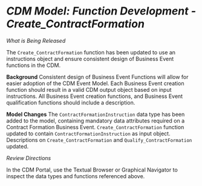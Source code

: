 # *CDM Model: Function Development - Create_ContractFormation*

_What is Being Released_

The `Create_ContractFormation` function has been updated to use an instructions object and ensure consistent design of Business Event functions in the CDM.

**Background**
Consistent design of Business Event Functions will allow for easier adoption of the CDM Event Model.  Each Business Event creation function should result in a valid CDM output object based on input instructions.  All Business Event creation functions, and Business Event qualification functions should include a description.

**Model Changes**
The `ContractFormationInstruction` data type has been added to the model, containing mandatory data attributes required on a Contract Formation Business Event.  `Create_ContractFormation` function updated to contain `ContractFormationInstruction` as input object.  Descriptions on `Create_ContractFormation` and `Qualify_ContractFormation` updated.

_Review Directions_

In the CDM Portal, use the Textual Browser or Graphical Navigator to inspect the data types and functions referenced above.

